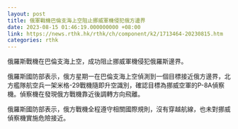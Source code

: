 ```yaml
---
layout: post
title: 俄軍戰機巴倫支海上空阻止挪威軍機侵犯俄方邊界
date: 2023-08-15 01:46:19.000000000 +08:00
link: https://news.rthk.hk/rthk/ch/component/k2/1713464-20230815.htm
categories: rthk
---
```


俄羅斯戰機在巴倫支海上空，成功阻止挪威軍機侵犯俄羅斯邊界。

俄羅斯國防部表示，俄方星期一在巴倫支海上空偵測到一個目標接近俄方邊界，北方艦隊航空兵一架米格-29戰機隨即升空識別，確認目標為挪威空軍的P-8A偵察機。偵察機在發現俄方戰機靠近後調轉方向飛離。

俄羅斯國防部表示，俄方戰機全程遵守相關國際規則，沒有穿越航線，也未對挪威偵察機實施危險接近。
